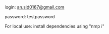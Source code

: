 
login: an.sid0167@gmail.com

password: testpassword

For local use: install dependencies using "nmp i" 

